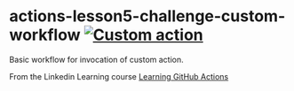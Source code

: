# actions-lesson5-challenge-custom-workflow [![Custom action](https://github.com/danibarbeira/actions-lesson5-challenge-custom-workflow/actions/workflows/custom.yml/badge.svg)](https://github.com/danibarbeira/actions-lesson5-challenge-custom-workflow/actions/workflows/custom.yml)

Basic workflow for invocation of custom action.

From the Linkedin Learning course [Learning GitHub Actions](https://www.linkedin.com/learning/learning-github-actions-2)

